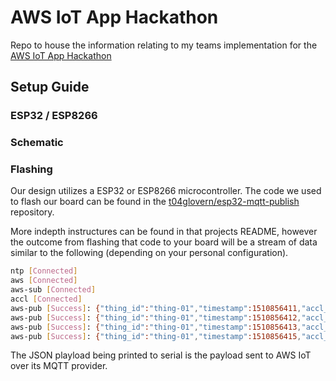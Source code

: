 # AWS IoT App Hackathon
Repo to house the information relating to my teams implementation for the [AWS IoT App Hackathon](https://awsiot.devpost.com)

## Setup Guide

### ESP32 / ESP8266

### Schematic



### Flashing

Our design utilizes a ESP32 or ESP8266 microcontroller. The code we used to flash our board can be found in the [t04glovern/esp32-mqtt-publish](https://github.com/t04glovern/esp32-mqtt-publish) repository.

More indepth instructures can be found in that projects README, however the outcome from flashing that code to your board will be a stream of data similar to the following (depending on your personal configuration).

```bash
ntp [Connected]
aws [Connected]
aws-sub [Connected]
accl [Connected]
aws-pub [Success]: {"thing_id":"thing-01","timestamp":1510856411,"accl_x":-0.857124,"accl_y":3.351882,"accl_z":15.05474,"accl_mag":15.44717,"accl_fft":[1.479036,0.612483,0.850653,0.894927,0.906535,0.942905]}
aws-pub [Success]: {"thing_id":"thing-01","timestamp":1510856412,"accl_x":0.684742,"accl_y":2.169147,"accl_z":16.08904,"accl_mag":16.24903,"accl_fft":[0.699518,0.672761,0.895605,0.908498,0.956246,0.956738]}
aws-pub [Success]: {"thing_id":"thing-01","timestamp":1510856413,"accl_x":-1.120486,"accl_y":0.445322,"accl_z":13.00051,"accl_mag":13.05631,"accl_fft":[2.676121,0.61359,0.800661,0.848166,0.870695,0.904833]}
aws-pub [Success]: {"thing_id":"thing-01","timestamp":1510856415,"accl_x":-0.263362,"accl_y":-0.138864,"accl_z":13.2543,"accl_mag":13.25764,"accl_fft":[0.40734,0.631146,0.803048,0.868581,0.884759,0.895562]}
```

The JSON playload being printed to serial is the payload sent to AWS IoT over its MQTT provider.

###
